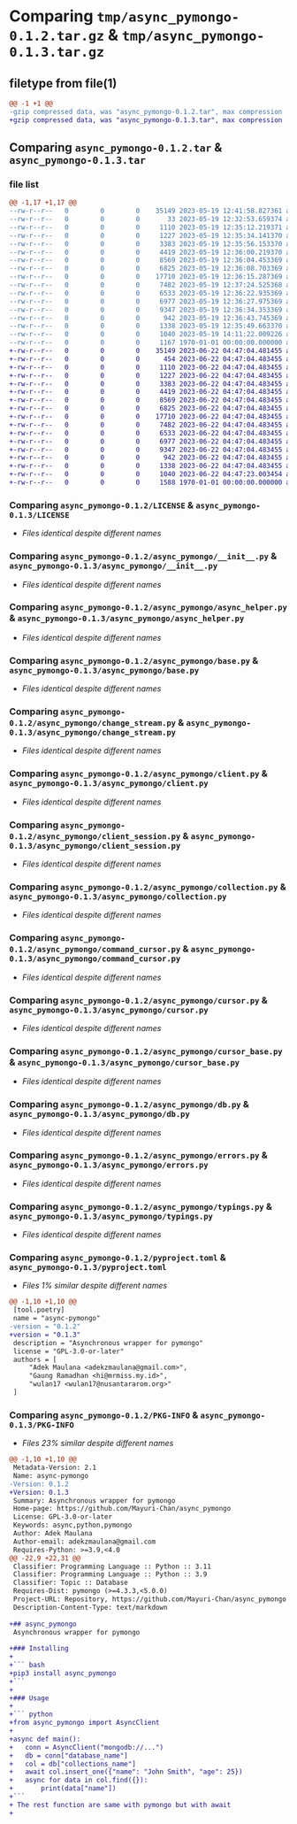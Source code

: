# Comparing `tmp/async_pymongo-0.1.2.tar.gz` & `tmp/async_pymongo-0.1.3.tar.gz`

## filetype from file(1)

```diff
@@ -1 +1 @@
-gzip compressed data, was "async_pymongo-0.1.2.tar", max compression
+gzip compressed data, was "async_pymongo-0.1.3.tar", max compression
```

## Comparing `async_pymongo-0.1.2.tar` & `async_pymongo-0.1.3.tar`

### file list

```diff
@@ -1,17 +1,17 @@
--rw-r--r--   0        0        0    35149 2023-05-19 12:41:58.827361 async_pymongo-0.1.2/LICENSE
--rw-r--r--   0        0        0       33 2023-05-19 12:32:53.659374 async_pymongo-0.1.2/README.md
--rw-r--r--   0        0        0     1110 2023-05-19 12:35:12.219371 async_pymongo-0.1.2/async_pymongo/__init__.py
--rw-r--r--   0        0        0     1227 2023-05-19 12:35:34.141370 async_pymongo-0.1.2/async_pymongo/async_helper.py
--rw-r--r--   0        0        0     3383 2023-05-19 12:35:56.153370 async_pymongo-0.1.2/async_pymongo/base.py
--rw-r--r--   0        0        0     4419 2023-05-19 12:36:00.219370 async_pymongo-0.1.2/async_pymongo/change_stream.py
--rw-r--r--   0        0        0     8569 2023-05-19 12:36:04.453369 async_pymongo-0.1.2/async_pymongo/client.py
--rw-r--r--   0        0        0     6825 2023-05-19 12:36:08.703369 async_pymongo-0.1.2/async_pymongo/client_session.py
--rw-r--r--   0        0        0    17710 2023-05-19 12:36:15.287369 async_pymongo-0.1.2/async_pymongo/collection.py
--rw-r--r--   0        0        0     7482 2023-05-19 12:37:24.525368 async_pymongo-0.1.2/async_pymongo/command_cursor.py
--rw-r--r--   0        0        0     6533 2023-05-19 12:36:22.935369 async_pymongo-0.1.2/async_pymongo/cursor.py
--rw-r--r--   0        0        0     6977 2023-05-19 12:36:27.975369 async_pymongo-0.1.2/async_pymongo/cursor_base.py
--rw-r--r--   0        0        0     9347 2023-05-19 12:36:34.353369 async_pymongo-0.1.2/async_pymongo/db.py
--rw-r--r--   0        0        0      942 2023-05-19 12:36:43.745369 async_pymongo-0.1.2/async_pymongo/errors.py
--rw-r--r--   0        0        0     1338 2023-05-19 12:35:49.663370 async_pymongo-0.1.2/async_pymongo/typings.py
--rw-r--r--   0        0        0     1040 2023-05-19 14:11:22.009226 async_pymongo-0.1.2/pyproject.toml
--rw-r--r--   0        0        0     1167 1970-01-01 00:00:00.000000 async_pymongo-0.1.2/PKG-INFO
+-rw-r--r--   0        0        0    35149 2023-06-22 04:47:04.481455 async_pymongo-0.1.3/LICENSE
+-rw-r--r--   0        0        0      454 2023-06-22 04:47:04.483455 async_pymongo-0.1.3/README.md
+-rw-r--r--   0        0        0     1110 2023-06-22 04:47:04.483455 async_pymongo-0.1.3/async_pymongo/__init__.py
+-rw-r--r--   0        0        0     1227 2023-06-22 04:47:04.483455 async_pymongo-0.1.3/async_pymongo/async_helper.py
+-rw-r--r--   0        0        0     3383 2023-06-22 04:47:04.483455 async_pymongo-0.1.3/async_pymongo/base.py
+-rw-r--r--   0        0        0     4419 2023-06-22 04:47:04.483455 async_pymongo-0.1.3/async_pymongo/change_stream.py
+-rw-r--r--   0        0        0     8569 2023-06-22 04:47:04.483455 async_pymongo-0.1.3/async_pymongo/client.py
+-rw-r--r--   0        0        0     6825 2023-06-22 04:47:04.483455 async_pymongo-0.1.3/async_pymongo/client_session.py
+-rw-r--r--   0        0        0    17710 2023-06-22 04:47:04.483455 async_pymongo-0.1.3/async_pymongo/collection.py
+-rw-r--r--   0        0        0     7482 2023-06-22 04:47:04.483455 async_pymongo-0.1.3/async_pymongo/command_cursor.py
+-rw-r--r--   0        0        0     6533 2023-06-22 04:47:04.483455 async_pymongo-0.1.3/async_pymongo/cursor.py
+-rw-r--r--   0        0        0     6977 2023-06-22 04:47:04.483455 async_pymongo-0.1.3/async_pymongo/cursor_base.py
+-rw-r--r--   0        0        0     9347 2023-06-22 04:47:04.483455 async_pymongo-0.1.3/async_pymongo/db.py
+-rw-r--r--   0        0        0      942 2023-06-22 04:47:04.483455 async_pymongo-0.1.3/async_pymongo/errors.py
+-rw-r--r--   0        0        0     1338 2023-06-22 04:47:04.483455 async_pymongo-0.1.3/async_pymongo/typings.py
+-rw-r--r--   0        0        0     1040 2023-06-22 04:47:23.003454 async_pymongo-0.1.3/pyproject.toml
+-rw-r--r--   0        0        0     1588 1970-01-01 00:00:00.000000 async_pymongo-0.1.3/PKG-INFO
```

### Comparing `async_pymongo-0.1.2/LICENSE` & `async_pymongo-0.1.3/LICENSE`

 * *Files identical despite different names*

### Comparing `async_pymongo-0.1.2/async_pymongo/__init__.py` & `async_pymongo-0.1.3/async_pymongo/__init__.py`

 * *Files identical despite different names*

### Comparing `async_pymongo-0.1.2/async_pymongo/async_helper.py` & `async_pymongo-0.1.3/async_pymongo/async_helper.py`

 * *Files identical despite different names*

### Comparing `async_pymongo-0.1.2/async_pymongo/base.py` & `async_pymongo-0.1.3/async_pymongo/base.py`

 * *Files identical despite different names*

### Comparing `async_pymongo-0.1.2/async_pymongo/change_stream.py` & `async_pymongo-0.1.3/async_pymongo/change_stream.py`

 * *Files identical despite different names*

### Comparing `async_pymongo-0.1.2/async_pymongo/client.py` & `async_pymongo-0.1.3/async_pymongo/client.py`

 * *Files identical despite different names*

### Comparing `async_pymongo-0.1.2/async_pymongo/client_session.py` & `async_pymongo-0.1.3/async_pymongo/client_session.py`

 * *Files identical despite different names*

### Comparing `async_pymongo-0.1.2/async_pymongo/collection.py` & `async_pymongo-0.1.3/async_pymongo/collection.py`

 * *Files identical despite different names*

### Comparing `async_pymongo-0.1.2/async_pymongo/command_cursor.py` & `async_pymongo-0.1.3/async_pymongo/command_cursor.py`

 * *Files identical despite different names*

### Comparing `async_pymongo-0.1.2/async_pymongo/cursor.py` & `async_pymongo-0.1.3/async_pymongo/cursor.py`

 * *Files identical despite different names*

### Comparing `async_pymongo-0.1.2/async_pymongo/cursor_base.py` & `async_pymongo-0.1.3/async_pymongo/cursor_base.py`

 * *Files identical despite different names*

### Comparing `async_pymongo-0.1.2/async_pymongo/db.py` & `async_pymongo-0.1.3/async_pymongo/db.py`

 * *Files identical despite different names*

### Comparing `async_pymongo-0.1.2/async_pymongo/errors.py` & `async_pymongo-0.1.3/async_pymongo/errors.py`

 * *Files identical despite different names*

### Comparing `async_pymongo-0.1.2/async_pymongo/typings.py` & `async_pymongo-0.1.3/async_pymongo/typings.py`

 * *Files identical despite different names*

### Comparing `async_pymongo-0.1.2/pyproject.toml` & `async_pymongo-0.1.3/pyproject.toml`

 * *Files 1% similar despite different names*

```diff
@@ -1,10 +1,10 @@
 [tool.poetry]
 name = "async-pymongo"
-version = "0.1.2"
+version = "0.1.3"
 description = "Asynchronous wrapper for pymongo"
 license = "GPL-3.0-or-later"
 authors = [
     "Adek Maulana <adekzmaulana@gmail.com>",
     "Gaung Ramadhan <hi@mrmiss.my.id>",
     "wulan17 <wulan17@nusantararom.org>"
 ]
```

### Comparing `async_pymongo-0.1.2/PKG-INFO` & `async_pymongo-0.1.3/PKG-INFO`

 * *Files 23% similar despite different names*

```diff
@@ -1,10 +1,10 @@
 Metadata-Version: 2.1
 Name: async-pymongo
-Version: 0.1.2
+Version: 0.1.3
 Summary: Asynchronous wrapper for pymongo
 Home-page: https://github.com/Mayuri-Chan/async_pymongo
 License: GPL-3.0-or-later
 Keywords: async,python,pymongo
 Author: Adek Maulana
 Author-email: adekzmaulana@gmail.com
 Requires-Python: >=3.9,<4.0
@@ -22,9 +22,31 @@
 Classifier: Programming Language :: Python :: 3.11
 Classifier: Programming Language :: Python :: 3.9
 Classifier: Topic :: Database
 Requires-Dist: pymongo (>=4.3.3,<5.0.0)
 Project-URL: Repository, https://github.com/Mayuri-Chan/async_pymongo
 Description-Content-Type: text/markdown
 
+## async_pymongo
 Asynchronous wrapper for pymongo
 
+### Installing
+
+``` bash
+pip3 install async_pymongo
+```
+
+### Usage
+
+``` python
+from async_pymongo import AsyncClient
+
+async def main():
+	conn = AsyncClient("mongodb://...")
+	db = conn["database_name"]
+	col = db["collections_name"]
+	await col.insert_one({"name": "John Smith", "age": 25})
+	async for data in col.find({}):
+		print(data["name"])
+```
+ The rest function are same with pymongo but with await
+
```

